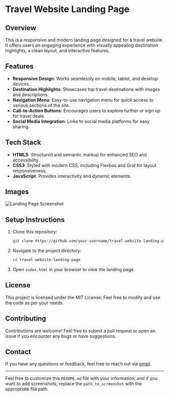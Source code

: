 # Travel Website Landing Page

## Overview
This is a responsive and modern landing page designed for a travel website. It offers users an engaging experience with visually appealing destination highlights, a clean layout, and interactive features.

## Features
- **Responsive Design**: Works seamlessly on mobile, tablet, and desktop devices.
- **Destination Highlights**: Showcases top travel destinations with images and descriptions.
- **Navigation Menu**: Easy-to-use navigation menu for quick access to various sections of the site.
- **Call-to-Action Buttons**: Encourages users to explore further or sign up for travel deals.
- **Social Media Integration**: Links to social media platforms for easy sharing.

## Tech Stack
- **HTML5**: Structured and semantic markup for enhanced SEO and accessibility.
- **CSS3**: Styled with modern CSS, including Flexbox and Grid for layout responsiveness.
- **JavaScript**: Provides interactivity and dynamic elements.

## Images
![Landing Page Screenshot](path_to_screenshot)

## Setup Instructions
1. Clone this repository:
    ```bash
    git clone https://github.com/your-username/travel-website-landing-page.git
    ```
2. Navigate to the project directory:
    ```bash
    cd travel-website-landing-page
    ```
3. Open `index.html` in your browser to view the landing page.

## License
This project is licensed under the MIT License. Feel free to modify and use the code as per your needs.

## Contributing
Contributions are welcome! Feel free to submit a pull request or open an issue if you encounter any bugs or have suggestions.

## Contact
If you have any questions or feedback, feel free to reach out via [email](mailto:your-email@example.com).

---

Feel free to customize this `README.md` file with your information, and if you want to add screenshots, replace the `path_to_screenshot` with the appropriate file path.
